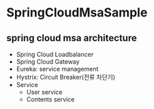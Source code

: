 # SpringCloudMsaSample


## spring cloud msa architecture

- Spring Cloud Loadbalancer
- Spring Cloud Gateway
- Eureka: service management
- Hystrix: Circuit Breaker(전류 차단기)
- Service 
  - User service
  - Contents service
